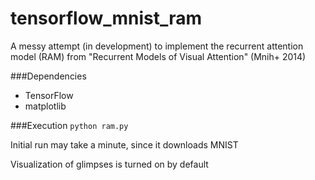 # tensorflow_mnist_ram
A messy attempt (in development) to implement the recurrent attention model (RAM) from "Recurrent Models of Visual Attention" (Mnih+ 2014)

###Dependencies
* TensorFlow
* matplotlib

###Execution
`python ram.py`

Initial run may take a minute, since it downloads MNIST

Visualization of glimpses is turned on by default
